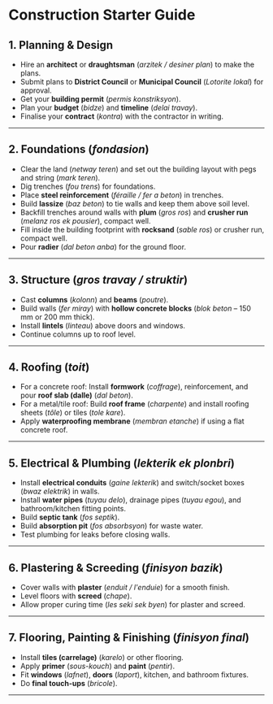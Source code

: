 # Construction Starter Guide

## **1. Planning & Design**

- Hire an **architect** or **draughtsman** (_arzitek / desiner plan_) to make the plans.
- Submit plans to **District Council** or **Municipal Council** (_Lotorite lokal_) for approval.
- Get your **building permit** (_permis konstriksyon_).
- Plan your **budget** (_bidze_) and **timeline** (_delai travay_).
- Finalise your **contract** (_kontra_) with the contractor in writing.

---

## **2. Foundations** (_fondasion_)

- Clear the land (_netway teren_) and set out the building layout with pegs and string (_mark teren_).
- Dig trenches (_fou trens_) for foundations.
- Place **steel reinforcement** (_féraille / fer a beton_) in trenches.
- Build **lassize** (_baz beton_) to tie walls and keep them above soil level.
- Backfill trenches around walls with **plum** (_gros ros_) and **crusher run** (_melanz ros ek pousier_), compact well.
- Fill inside the building footprint with **rocksand** (_sable ros_) or crusher run, compact well.
- Pour **radier** (_dal beton anba_) for the ground floor.

---

## **3. Structure** (_gros travay / struktir_)

- Cast **columns** (_kolonn_) and **beams** (_poutre_).
- Build walls (_fer miray_) with **hollow concrete blocks** (_blok beton_ – 150 mm or 200 mm thick).
- Install **lintels** (_linteau_) above doors and windows.
- Continue columns up to roof level.

---

## **4. Roofing** (_toit_)

- For a concrete roof: Install **formwork** (_coffrage_), reinforcement, and pour **roof slab (dalle)** (_dal beton_).
- For a metal/tile roof: Build **roof frame** (_charpente_) and install roofing sheets (_tôle_) or tiles (_tole kare_).
- Apply **waterproofing membrane** (_membran etanche_) if using a flat concrete roof.

---

## **5. Electrical & Plumbing** (_lekterik ek plonbri_)

- Install **electrical conduits** (_gaine lekterik_) and switch/socket boxes (_bwaz elektrik_) in walls.
- Install **water pipes** (_tuyau delo_), drainage pipes (_tuyau egou_), and bathroom/kitchen fitting points.
- Build **septic tank** (_fos septik_).
- Build **absorption pit** (_fos absorbsyon_) for waste water.
- Test plumbing for leaks before closing walls.

---

## **6. Plastering & Screeding** (_finisyon bazik_)

- Cover walls with **plaster** (_enduit / l'enduie_) for a smooth finish.
- Level floors with **screed** (_chape_).
- Allow proper curing time (_les seki sek byen_) for plaster and screed.

---

## **7. Flooring, Painting & Finishing** (_finisyon final_)

- Install **tiles (carrelage)** (_karelo_) or other flooring.
- Apply **primer** (_sous-kouch_) and **paint** (_pentir_).
- Fit **windows** (_lafnet_), **doors** (_laport_), kitchen, and bathroom fixtures.
- Do **final touch-ups** (_bricole_).

---
